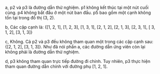 a, 
p2 và p3 là đường dẫn thử nghiệm. p1 không kết thúc tại một nút cuối cùng. p4 không bắt đầu ở một nút ban đầu. p5 bao gồm một cạnh không tồn tại trong đồ thị (3, 2).

b,
Các cặp cạnh là:
{[1, 2, 1], [1, 2, 3], [1, 3, 1], [2, 1, 2], [2, 1, 3], [2, 3, 1], [ 3, 1, 2], [3, 1, 3]}

c,
Không. Cả p2 và p3 đều không tham quan một trong các cặp cạnh sau: {[2, 1, 2], [3, 1, 3]}. 
Như đã nói phần a, các đường dẫn ứng viên còn lại không phải là đường dẫn thử nghiệm.

d,
p3 không tham quan trực tiếp đường đi chính. Tuy nhiên, p3 thực hiện tham quan đường dẫn chính với đường phụ [1, 2, 1].